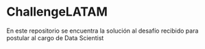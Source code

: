 # ChallengeLATAM
En este repositorio se encuentra la solución al desafío recibido para postular al cargo de Data Scientist

